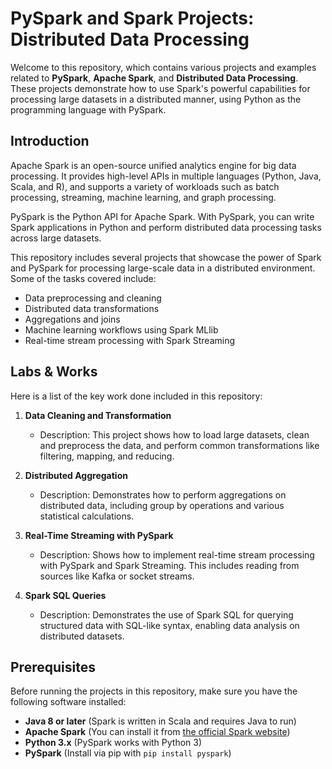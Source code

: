 # PySpark and Spark Projects: Distributed Data Processing

Welcome to this repository, which contains various projects and examples related to **PySpark**, **Apache Spark**, and **Distributed Data Processing**. These projects demonstrate how to use Spark's powerful capabilities for processing large datasets in a distributed manner, using Python as the programming language with PySpark.

## Introduction

Apache Spark is an open-source unified analytics engine for big data processing. It provides high-level APIs in multiple languages (Python, Java, Scala, and R), and supports a variety of workloads such as batch processing, streaming, machine learning, and graph processing.

PySpark is the Python API for Apache Spark. With PySpark, you can write Spark applications in Python and perform distributed data processing tasks across large datasets.

This repository includes several projects that showcase the power of Spark and PySpark for processing large-scale data in a distributed environment. Some of the tasks covered include:

- Data preprocessing and cleaning
- Distributed data transformations
- Aggregations and joins
- Machine learning workflows using Spark MLlib
- Real-time stream processing with Spark Streaming

## Labs & Works 

Here is a list of the key work done  included in this repository:

1. **Data Cleaning and Transformation**  
   - Description: This project shows how to load large datasets, clean and preprocess the data, and perform common transformations like filtering, mapping, and reducing.
   
2. **Distributed Aggregation**  
   - Description: Demonstrates how to perform aggregations on distributed data, including group by operations and various statistical calculations.

3. **Real-Time Streaming with PySpark**  
   - Description: Shows how to implement real-time stream processing with PySpark and Spark Streaming. This includes reading from sources like Kafka or socket streams.

4. **Spark SQL Queries**  
   - Description: Demonstrates the use of Spark SQL for querying structured data with SQL-like syntax, enabling data analysis on distributed datasets.

## Prerequisites

Before running the projects in this repository, make sure you have the following software installed:

- **Java 8 or later** (Spark is written in Scala and requires Java to run)
- **Apache Spark** (You can install it from [the official Spark website](https://spark.apache.org/downloads.html))
- **Python 3.x** (PySpark works with Python 3)
- **PySpark** (Install via pip with `pip install pyspark`)

